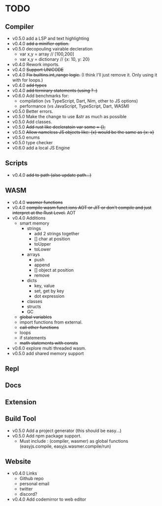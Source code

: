 # TODO

## Compiler
- v0.5.0 add a LSP and text highlighting
- v0.4.0 ~~add a minifier option.~~
- v0.5.0 decopouling vairable decleration 
  - var x,y = array // [100,200]
  - var x,y = dictionary // {x: 10, y: 20}
- v0.4.0 Rework imports.  
- v0.4.0 ~~Support UNICODE~~
- v0.4.0 ~~Fix builtins.int_range logic.~~ (I think I'll just remove it. Only using it with for loops.)
- v0.4.0 ~~add types~~
- v0.4.0 ~~add ternirary statements (using ? :)~~
- v0.6.0 Add benchmarks for:
  - compilation (vs TypeScript, Dart, Nim, other to JS options)
  - performance (vs JavaScript, TypeScript, Dart, WASM)
- v0.5.0 Better errors.
- v0.5.0 Make the change to use &str as much as possible
- v0.5.0 Add classes.
- v0.5.0 ~~Add rust like decleratoin var some = {};~~
- v0.5.0 ~~Allow nameless JS objects like: {x} would be the same as {x: x}~~
- v0.5.0 enums
- v0.5.0 type checker
- v0.6.0 add a local JS Engine

## Scripts
- v0.4.0 ~~add to path (also update path...)~~

## WASM
- v0.4.0 ~~wasmer functions~~
- v0.4.0 ~~compile wasm funct.ions AOT or JIT or don't compile and just interpret at the Rust Level.~~ AOT
- v0.4.0 Additions
  - smart memory
    - strings
      - add 2 strings together
      - [] char at position
      - toUpper 
      - toLower
    - arrays
      - push
      - append
      - [] object at position
      - remove
    - dicts
      - key, value
      - set, get by key
      - dot expression
    - classes
    - structs
    - GC
  - ~~global variables~~
  - import functions from external.
  - ~~call other functions~~
  - loops
  - if statements
  - ~~math statements with consts~~
- v0.6.0 explore multi threaded wasm.
- v0.5.0 add shared memory support

## Repl

## Docs

## Extension

## Build Tool
- v0.5.0 Add a project generator (this should be easy...)
- v0.5.0 Add npm package support.
  - Must include : (compiler, wasmer) as global functions (easyjs.compile, easyjs.wasmer.compile/run)


## Website
- v0.4.0 Links
  - Github repo
  - personal email
  - twitter
  - discord?
- v0.4.0 Add codemirror to web editor
